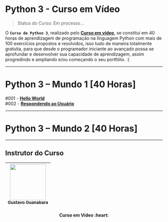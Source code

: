 # Python 3 - Curso em Vídeo
> Status do Curso: Em processo...
<!-- Status do Projeto: Concluido :heavy_check_mark:-->
O **`Curso de Python 3`**, realizado pelo **[Curso em vídeo](https://www.cursoemvideo.com/)**, se constitui em 40 horas de aprendizagem de programação na linguagem Python com mais de 100 exercícios propostos e resolvidos, isso tudo de maneira totalmente gratuita, para que desde o programador iniciante ao avançado possa se aprofundar e desenvolver sua capacidade de aprendizagem, assim progredindo e ampliando e/ou começando o seu portfólio. :)

---

# Python 3 – Mundo 1 [40 Horas]

#001 - **[Hello World](https://www.cursoemvideo.com/)** 
<br>
#002 - **[Respondendo ao Usuário](https://www.cursoemvideo.com/)**

---

# Python 3 – Mundo 2 [40 Horas]

---

## Instrutor do Curso
<div align="center">
 
|  [<img src="https://avatars.githubusercontent.com/u/8683378?v=4" width=115><br><sub>Gustavo Guanabara</sub>](https://github.com/gustavoguanabara) | 
| :---: | 

</div>
<h4 align="center">
<strong>Curso em Vídeo </strong>:heart: <br>
</h4>

